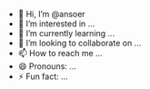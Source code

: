 - 👋 Hi, I’m @ansoer
- 👀 I’m interested in ...
- 🌱 I’m currently learning ...
- 💞️ I’m looking to collaborate on ...
- 📫 How to reach me ...
- 😄 Pronouns: ...
- ⚡ Fun fact: ...

<!---
ansoer/ansoer is a ✨ special ✨ repository because its `README.md` (this file) appears on your GitHub profile.
You can click the Preview link to take a look at your changes.
--->

